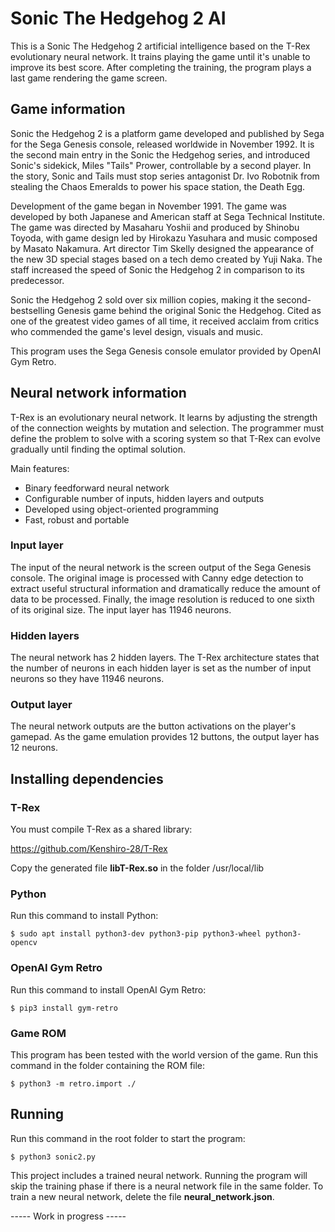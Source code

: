 # Sonic The Hedgehog 2 AI

This is a Sonic The Hedgehog 2 artificial intelligence based on the T-Rex evolutionary neural network. It trains playing the game until it's unable to improve its best score. After completing the training, the program plays a last game rendering the game screen.

## Game information

Sonic the Hedgehog 2 is a platform game developed and published by Sega for the Sega Genesis console, released worldwide in November 1992. It is the second main entry in the Sonic the Hedgehog series, and introduced Sonic's sidekick, Miles "Tails" Prower, controllable by a second player. In the story, Sonic and Tails must stop series antagonist Dr. Ivo Robotnik from stealing the Chaos Emeralds to power his space station, the Death Egg.

Development of the game began in November 1991. The game was developed by both Japanese and American staff at Sega Technical Institute. The game was directed by Masaharu Yoshii and produced by Shinobu Toyoda, with game design led by Hirokazu Yasuhara and music composed by Masato Nakamura. Art director Tim Skelly designed the appearance of the new 3D special stages based on a tech demo created by Yuji Naka. The staff increased the speed of Sonic the Hedgehog 2 in comparison to its predecessor.

Sonic the Hedgehog 2 sold over six million copies, making it the second-bestselling Genesis game behind the original Sonic the Hedgehog. Cited as one of the greatest video games of all time, it received acclaim from critics who commended the game's level design, visuals and music.

This program uses the Sega Genesis console emulator provided by OpenAI Gym Retro.

## Neural network information

T-Rex is an evolutionary neural network. It learns by adjusting the strength of the connection weights by mutation and selection. The programmer must define the problem to solve with a scoring system so that T-Rex can evolve gradually until finding the optimal solution.

Main features:

- Binary feedforward neural network
- Configurable number of inputs, hidden layers and outputs
- Developed using object-oriented programming
- Fast, robust and portable

### Input layer

The input of the neural network is the screen output of the Sega Genesis console. The original image is processed with Canny edge detection to extract useful structural information and dramatically reduce the amount of data to be processed. Finally, the image resolution is reduced to one sixth of its original size. The input layer has 11946 neurons.

### Hidden layers

The neural network has 2 hidden layers. The T-Rex architecture states that the number of neurons in each hidden layer is set as the number of input neurons so they have 11946 neurons.

### Output layer

The neural network outputs are the button activations on the player's gamepad. As the game emulation provides 12 buttons, the output layer has 12 neurons.

## Installing dependencies

### T-Rex

You must compile T-Rex as a shared library:

https://github.com/Kenshiro-28/T-Rex

Copy the generated file **libT-Rex.so** in the folder /usr/local/lib

### Python

Run this command to install Python:

```
$ sudo apt install python3-dev python3-pip python3-wheel python3-opencv
```

### OpenAI Gym Retro

Run this command to install OpenAI Gym Retro:

```
$ pip3 install gym-retro
```

### Game ROM

This program has been tested with the world version of the game. Run this command in the folder containing the ROM file:

```
$ python3 -m retro.import ./
```

## Running

Run this command in the root folder to start the program:

```
$ python3 sonic2.py
```

This project includes a trained neural network. Running the program will skip the training phase if there is a neural network file in the same folder. To train a new neural network, delete the file **neural_network.json**.

----- Work in progress -----
